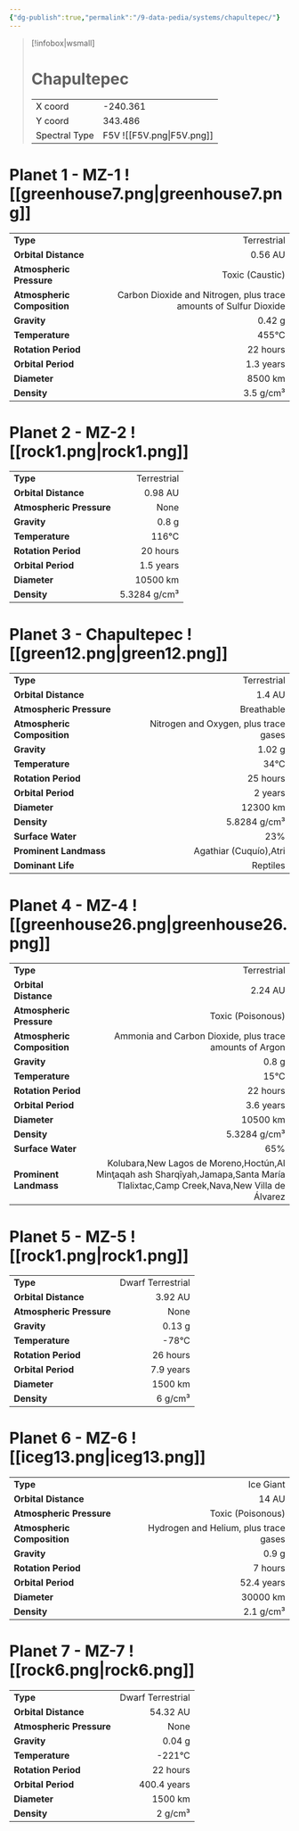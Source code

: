 ```yaml
---
{"dg-publish":true,"permalink":"/9-data-pedia/systems/chapultepec/"}
---
```


> [!infobox|wsmall]
> # Chapultepec
> | | |
> | - | - |
> | X coord | -240.361 |
> | Y coord| 343.486 |
> | Spectral Type | F5V ![[F5V.png\|F5V.png]] |

# Planet 1 - MZ-1 ![[greenhouse7.png\|greenhouse7.png]]
|                             |                           |
| --------------------------- | -------------------------:|
| **Type**                    |             Terrestrial |
| **Orbital Distance**        |   0.56 AU |
| **Atmospheric Pressure**    |       Toxic (Caustic) |
| **Atmospheric Composition** |      Carbon Dioxide and Nitrogen, plus trace amounts of Sulfur Dioxide |
| **Gravity**                 |        0.42 g |
| **Temperature**             |    455°C |
| **Rotation Period**         |  22 hours |
| **Orbital Period** | 1.3 years |
| **Diameter**                |      8500 km | 
| **Density**                 |    3.5 g/cm³ |





# Planet 2 - MZ-2 ![[rock1.png\|rock1.png]]
|                             |                           |
| --------------------------- | -------------------------:|
| **Type**                    |             Terrestrial |
| **Orbital Distance**        |   0.98 AU |
| **Atmospheric Pressure**    |       None |
| **Gravity**                 |        0.8 g |
| **Temperature**             |    116°C |
| **Rotation Period**         |  20 hours |
| **Orbital Period** | 1.5 years |
| **Diameter**                |      10500 km | 
| **Density**                 |    5.3284 g/cm³ |





# Planet 3 - Chapultepec ![[green12.png\|green12.png]]
|                             |                           |
| --------------------------- | -------------------------:|
| **Type**                    |             Terrestrial |
| **Orbital Distance**        |   1.4 AU |
| **Atmospheric Pressure**    |       Breathable |
| **Atmospheric Composition** |      Nitrogen and Oxygen, plus trace gases |
| **Gravity**                 |        1.02 g |
| **Temperature**             |    34°C |
| **Rotation Period**         |  25 hours |
| **Orbital Period** | 2 years |
| **Diameter**                |      12300 km | 
| **Density**                 |    5.8284 g/cm³ |
| **Surface Water**           |           23% | 
| **Prominent Landmass**      |         Agathiar (Cuquío),Atri | 
| **Dominant Life**           |         Reptiles |





# Planet 4 - MZ-4 ![[greenhouse26.png\|greenhouse26.png]]
|                             |                           |
| --------------------------- | -------------------------:|
| **Type**                    |             Terrestrial |
| **Orbital Distance**        |   2.24 AU |
| **Atmospheric Pressure**    |       Toxic (Poisonous) |
| **Atmospheric Composition** |      Ammonia and Carbon Dioxide, plus trace amounts of Argon |
| **Gravity**                 |        0.8 g |
| **Temperature**             |    15°C |
| **Rotation Period**         |  22 hours |
| **Orbital Period** | 3.6 years |
| **Diameter**                |      10500 km | 
| **Density**                 |    5.3284 g/cm³ |
| **Surface Water**           |           65% | 
| **Prominent Landmass**      |         Kolubara,New Lagos de Moreno,Hoctún,Al Minţaqah ash Sharqīyah,Jamapa,Santa María Tlalixtac,Camp Creek,Nava,New Villa de Álvarez | 





# Planet 5 - MZ-5 ![[rock1.png\|rock1.png]]
|                             |                           |
| --------------------------- | -------------------------:|
| **Type**                    |             Dwarf Terrestrial |
| **Orbital Distance**        |   3.92 AU |
| **Atmospheric Pressure**    |       None |
| **Gravity**                 |        0.13 g |
| **Temperature**             |    -78°C |
| **Rotation Period**         |  26 hours |
| **Orbital Period** | 7.9 years |
| **Diameter**                |      1500 km | 
| **Density**                 |    6 g/cm³ |





# Planet 6 - MZ-6 ![[iceg13.png\|iceg13.png]]
|                             |                           |
| --------------------------- | -------------------------:|
| **Type**                    |             Ice Giant |
| **Orbital Distance**        |   14 AU |
| **Atmospheric Pressure**    |       Toxic (Poisonous) |
| **Atmospheric Composition** |      Hydrogen and Helium, plus trace gases |
| **Gravity**                 |        0.9 g |
| **Rotation Period**         |  7 hours |
| **Orbital Period** | 52.4 years |
| **Diameter**                |      30000 km | 
| **Density**                 |    2.1 g/cm³ |





# Planet 7 - MZ-7 ![[rock6.png\|rock6.png]]
|                             |                           |
| --------------------------- | -------------------------:|
| **Type**                    |             Dwarf Terrestrial |
| **Orbital Distance**        |   54.32 AU |
| **Atmospheric Pressure**    |       None |
| **Gravity**                 |        0.04 g |
| **Temperature**             |    -221°C |
| **Rotation Period**         |  22 hours |
| **Orbital Period** | 400.4 years |
| **Diameter**                |      1500 km | 
| **Density**                 |    2 g/cm³ |





